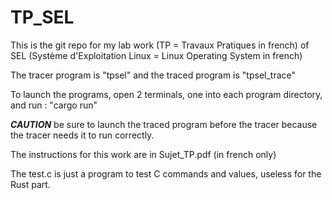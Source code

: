 # TP_SEL

This is the git repo for my lab work (TP = Travaux Pratiques in french) of SEL (Système d'Exploitation Linux = Linux Operating System in french)

The tracer program is "tpsel" and the traced program is "tpsel_trace"

To launch the programs, open 2 terminals, one into each program directory, and run : "cargo run"

***CAUTION*** be sure to launch the traced program before the tracer because the tracer needs it to run correctly.

The instructions for this work are in Sujet_TP.pdf (in french only)

The test.c is just a program to test C commands and values, useless for the Rust part.
